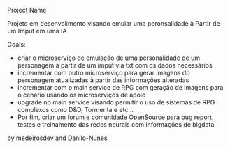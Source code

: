 Project Name

Projeto em desenvolimento visando emular uma peronsalidade à Partir de um Imput em uma IA

Goals:
- criar o microserviço de emulação de uma personalidade de um personagem à partir de um imput via txt com os dados necessários
- incrementar com outro microserviço para gerar imagens do personagem atualizadas à partir das informações alteradas
- incrementar com o main service de RPG com geração de imagens para o cenário usando os microserviços de apoio
- upgrade no main service visando permitir o uso de sistemas de RPG complexos como D&D, Tormenta e etc...
- Por fim, criar um forum e comunidade OpenSource para bug report, testes e treinamento das redes neurais com informações de bigdata

by medeirosdev and Danilo-Nunes
